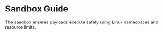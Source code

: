 # Sandbox Guide

The sandbox ensures payloads execute safely using Linux namespaces and resource limits.
